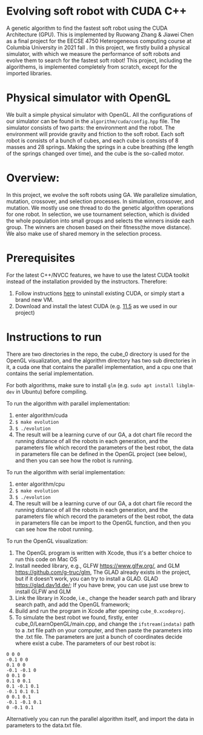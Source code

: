 # Evolving soft robot with CUDA C++
A genetic algorithm to find the fastest soft robot using the CUDA Architecture (GPU). 
This is implemented by Ruowang Zhang & Jiawei Chen as a final project for the EECSE 4750 Heterogeneous computing course at Columbia University in 2021 fall 
. In this project, we firstly build a physical simulator, with which we measure the performance of soft robots and evolve them to search for the fastest
soft robot! This project, including the algorithems, is implemented completely from scratch, except for the imported libraries.

# Physical simulator with OpenGL
We built a simple physical simulator with OpenGL. All the configurations of our simulator can be found in the `algorithm/cuda/config.hpp` file. The simulator consists of two parts: the environment and the robot. The environment will provide gravity and friction to the soft robot. Each soft robot is consists of a bunch of 
cubes, and each cube is consists of 8 masses and 28 springs. Making the springs in a cube breathing (the length of the springs changed over time), and the 
cube is the so-called motor.

# Overview:
In this project, we evolve the soft robots using GA. We parallelize simulation, mutation, crossover, and selection processes. In simulation, crossover, and mutation. We mostly use one thread to do the genetic algorithm operations for one robot. In selection, we use tournament selection, which is divided the whole population into small groups
and selects the winners inside each group. The winners are chosen based on their fitness(the move distance). We also make use of shared memory in the selection 
process.

# Prerequisites
For the latest C++/NVCC features, we have to use the latest CUDA toolkit instead of the installation provided by the instructors. Therefore:

1. Follow instructions [here](https://docs.nvidia.com/cuda/cuda-installation-guide-linux/index.html#handle-uninstallation) to uninstall existing CUDA, or simply start a brand new VM.
2. Download and install the latest CUDA (e.g. [11.5](https://developer.nvidia.com/cuda-downloads?target_os=Linux&target_arch=x86_64&Distribution=Ubuntu&target_version=18.04&target_type=runfile_local) as we used in our project) 

# Instructions to run
There are two directories in the repo, the cube_0 directory is used for the OpenGL visualization, and the algorithm directory has two sub directories in it, a cuda one that contains the parallel implementation, and a cpu one that contains the serial implementation. 

For both algorithms, make sure to install `glm` (e.g. `sudo apt install libglm-dev` in Ubuntu) before compiling. 

To run the algorithm with parallel implementation:
1. enter algorithm/cuda
2. `$ make evolution`
3. `$ ./evolution`
4. The result will be a learning curve of our GA, a dot chart file record the running distance of all the robots in each generation, and the parameters file which record the parameters of the best robot, the data in parameters file can be defined in the OpenGL project (see below), and then you can see how the robot is running.

To run the algorithm with serial implementation:
1. enter algorithm/cpu
2. `$ make evolution`
3. `$ ./evolution`
4. The result will be a learning curve of our GA, a dot chart file record the running distance of all the robots in each generation, and the parameters file which record the parameters of the best robot, the data in parameters file can be import to the OpenGL function, and then you can see how the robot running.

To run the OpenGL visualization: 
1. The OpenGL program is written with Xcode, thus it's a better choice to run this code on Mac OS
2. Install needed library, e.g., GLFW https://www.glfw.org/, and GLM https://github.com/g-truc/glm, The GLAD already exists in the project, but if it doesn't work, you can try to install a GLAD. GLAD https://glad.dav1d.de/; If you have brew, you can use just use brew to install GLFW and GLM
3. Link the library in Xcode, i.e., change the header search path and library search path, and add the OpenGL framework;
4. Build and run the program in Xcode after opening `cube_0.xcodeproj`.
5. To simulate the best robot we found, firstly, enter cube_0/LearnOpenGL/main.cpp, and change the `ifstream(indata)` path to a .txt file path on your computer, and then paste the parameters into the .txt file. The parameters are just a bunch of coordinates decide where exist a cube. The parameters of our best robot is: 

```
0 0 0
-0.1 0 0
0.1 0 0
-0.1 -0.1 0
0 0.1 0
0.1 0 0.1
0.1 -0.1 0.1
-0.1 0.1 0.1
0 0.1 0.1
-0.1 -0.1 0.1
0 -0.1 0.1
```

Alternatively you can run the parallel algorithm itself, and import the data in parameters to the data.txt file.
